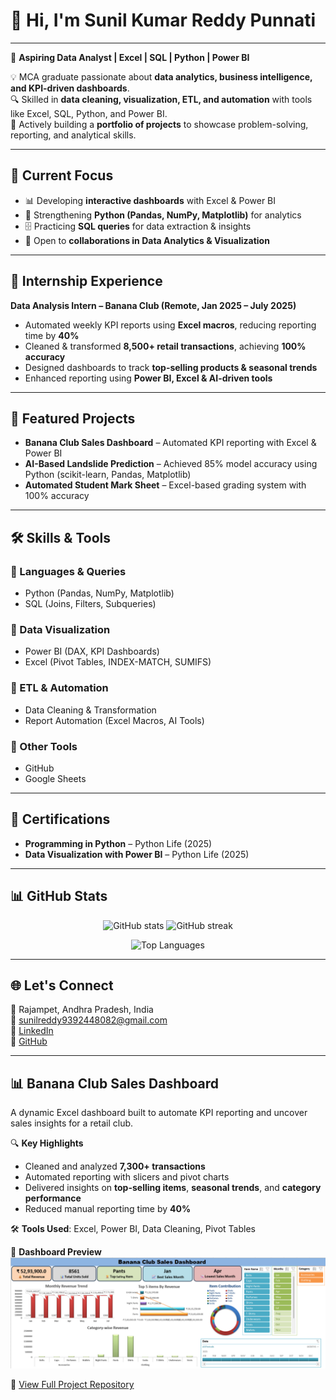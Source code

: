# 👋 Hi, I'm Sunil Kumar Reddy Punnati  

---

🎯 **Aspiring Data Analyst | Excel | SQL | Python | Power BI**  

💡 MCA graduate passionate about **data analytics, business intelligence, and KPI-driven dashboards**.  
🔍 Skilled in **data cleaning, visualization, ETL, and automation** with tools like Excel, SQL, Python, and Power BI.  
🚀 Actively building a **portfolio of projects** to showcase problem-solving, reporting, and analytical skills.  

---

## 🚀 Current Focus
- 📊 Developing **interactive dashboards** with Excel & Power BI  
- 🐍 Strengthening **Python (Pandas, NumPy, Matplotlib)** for analytics  
- 🗄️ Practicing **SQL queries** for data extraction & insights  
- 🤝 Open to **collaborations in Data Analytics & Visualization**  

---

## 💼 Internship Experience
**Data Analysis Intern – Banana Club (Remote, Jan 2025 – July 2025)**  
- Automated weekly KPI reports using **Excel macros**, reducing reporting time by **40%**  
- Cleaned & transformed **8,500+ retail transactions**, achieving **100% accuracy**  
- Designed dashboards to track **top-selling products & seasonal trends**  
- Enhanced reporting using **Power BI, Excel & AI-driven tools**  

---

## 📂 Featured Projects
- **Banana Club Sales Dashboard** – Automated KPI reporting with Excel & Power BI  
- **AI-Based Landslide Prediction** – Achieved 85% model accuracy using Python (scikit-learn, Pandas, Matplotlib)  
- **Automated Student Mark Sheet** – Excel-based grading system with 100% accuracy  

---

## 🛠️ Skills & Tools  

### 🔹 Languages & Queries  
- Python (Pandas, NumPy, Matplotlib)  
- SQL (Joins, Filters, Subqueries)  

### 🔹 Data Visualization  
- Power BI (DAX, KPI Dashboards)  
- Excel (Pivot Tables, INDEX-MATCH, SUMIFS)  

### 🔹 ETL & Automation  
- Data Cleaning & Transformation  
- Report Automation (Excel Macros, AI Tools)  

### 🔹 Other Tools  
- GitHub  
- Google Sheets  

---

## 📜 Certifications
- **Programming in Python** – Python Life (2025)  
- **Data Visualization with Power BI** – Python Life (2025)  

---

## 📊 GitHub Stats

<p align="center">
  <img src="https://github-readme-stats.vercel.app/api?username=sunilkumarreddypunnati&show_icons=true&theme=default" alt="GitHub stats" height="165"/>
  <img src="https://github-readme-streak-stats.herokuapp.com/?user=sunilkumarreddypunnati&theme=default" alt="GitHub streak" height="165"/>
</p>

<p align="center">
  <img src="https://github-readme-stats.vercel.app/api/top-langs/?username=sunilkumarreddypunnati&layout=compact&theme=default" alt="Top Languages" height="165"/>
</p>

---

## 🌐 Let's Connect
📍 Rajampet, Andhra Pradesh, India  
📧 [sunilreddy9392448082@gmail.com](mailto:sunilreddy9392448082@gmail.com)  
🔗 [LinkedIn](https://www.linkedin.com/in/sunil-kumar-reddy-punnati-a0a279308/)  
🔗 [GitHub](https://github.com/sunilkumarreddypunnati)  

---

## 📊 Banana Club Sales Dashboard

A dynamic Excel dashboard built to automate KPI reporting and uncover sales insights for a retail club.

🔍 **Key Highlights**  
- Cleaned and analyzed **7,300+ transactions**  
- Automated reporting with slicers and pivot charts  
- Delivered insights on **top-selling items**, **seasonal trends**, and **category performance**  
- Reduced manual reporting time by **40%**

🛠️ **Tools Used**: Excel, Power BI, Data Cleaning, Pivot Tables

📸 **Dashboard Preview**  
![Dashboard Preview](https://github.com/sunilkumarreddypunnati/Banana-Club-Sales-Dashboard/blob/main/dashboard.png)

🔗 [View Full Project Repository](https://github.com/sunilkumarreddypunnati/Banana-Club-Sales-Dashboard)
<!--
**sunilkumarreddypunnati/sunilkumarreddypunnati** is a ✨ _special_ ✨ repository because its `README.md` (this file) appears on your GitHub profile.

Here are some ideas to get you started:

- 🔭 I’m currently working on ...
- 🌱 I’m currently learning ...
- 👯 I’m looking to collaborate on ...
- 🤔 I’m looking for help with ...
- 💬 Ask me about ...
- 📫 How to reach me: ...
- 😄 Pronouns: ...
- ⚡ Fun fact: ...
-->
